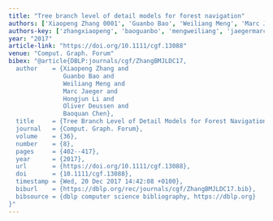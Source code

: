 ```yaml
---
title: "Tree branch level of detail models for forest navigation"
authors: ['Xiaopeng Zhang 0001', 'Guanbo Bao', 'Weiliang Meng', 'Marc Jaeger', 'Hongjun Li', 'Oliver Deussen', 'Baoquan Chen']
authors-key: ['zhangxiaopeng', 'baoguanbo', 'mengweiliang', 'jaegermarc', 'lihongjun', 'deussenoliver', 'chenbaoquan']
year: "2017"
article-link: "https://doi.org/10.1111/cgf.13088"
venue: "Comput. Graph. Forum"
bibex: "@article{DBLP:journals/cgf/ZhangBMJLDC17,
  author    = {Xiaopeng Zhang and
               Guanbo Bao and
               Weiliang Meng and
               Marc Jaeger and
               Hongjun Li and
               Oliver Deussen and
               Baoquan Chen},
  title     = {Tree Branch Level of Detail Models for Forest Navigation},
  journal   = {Comput. Graph. Forum},
  volume    = {36},
  number    = {8},
  pages     = {402--417},
  year      = {2017},
  url       = {https://doi.org/10.1111/cgf.13088},
  doi       = {10.1111/cgf.13088},
  timestamp = {Wed, 20 Dec 2017 14:42:08 +0100},
  biburl    = {https://dblp.org/rec/journals/cgf/ZhangBMJLDC17.bib},
  bibsource = {dblp computer science bibliography, https://dblp.org}
}"
---
```

